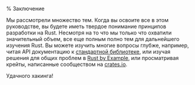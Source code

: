 % Заключение

Мы рассмотрели множество тем. Когда вы освоите все в этом руководстве, вы будете
иметь твердое понимание принципов разработки на Rust. Несмотря на то что мы
только что охватили значительный объем, все еще полным полно тем для дальнейшего
изучения Rust. Вы можете изучить многие вопросы глубже, например, читая API
документацию к [стандартной библиотеке](http://doc.rust-lang.org/std/), или
изучая решения для общих проблем в [Rust by Example](http://rustbyexample.com/),
или просматривая крейты, написанные сообществом на
[crates.io](https://crates.io/).

Удачного хакинга!
